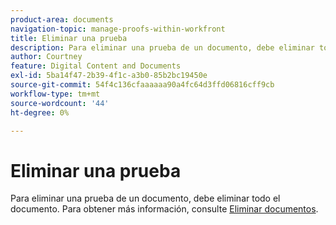 ```yaml
---
product-area: documents
navigation-topic: manage-proofs-within-workfront
title: Eliminar una prueba
description: Para eliminar una prueba de un documento, debe eliminar todo el documento. Para obtener más información, consulte Eliminar documentos.
author: Courtney
feature: Digital Content and Documents
exl-id: 5ba14f47-2b39-4f1c-a3b0-85b2bc19450e
source-git-commit: 54f4c136cfaaaaaa90a4fc64d3ffd06816cff9cb
workflow-type: tm+mt
source-wordcount: '44'
ht-degree: 0%

---
```


# Eliminar una prueba

Para eliminar una prueba de un documento, debe eliminar todo el documento. Para obtener más información, consulte [Eliminar documentos](../../../documents/managing-documents/delete-documents.md).
